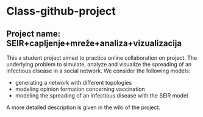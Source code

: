 # Class-github-project
## Project name: SEIR+capljenje+mreže+analiza+vizualizacija

This a student project aimed to practice online collaboration on project. The underlying problem to simulate, analyze and visualize the spreading of an infectious disease in a social network. We consider the following models:
- generating a network with different topologies
- modeling opinion formation concerning vaccination
- modeling the spreading of an infectious disease with the SEIR model

A more detailed description is given in the wiki of the project.

